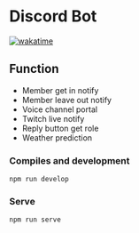 # Discord Bot

[![wakatime](https://wakatime.com/badge/github/rhy3h/discord-bot.svg)](https://wakatime.com/badge/github/rhy3h/discord-bot)

## Function
 - Member get in notify
 - Member leave out notify
 - Voice channel portal
 - Twitch live notify
 - Reply button get role
 - Weather prediction

### Compiles and development
```
npm run develop
```

### Serve
```
npm run serve
```